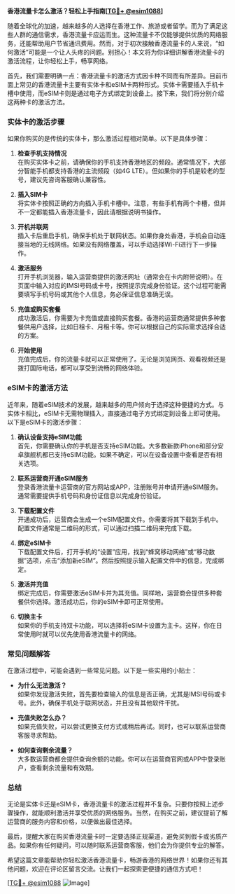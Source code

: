 **香港流量卡怎么激活？轻松上手指南[[TG💪+ @esim1088](https://t.me/s/esim1088)]**

随着全球化的加速，越来越多的人选择在香港工作、旅游或者留学。而为了满足这些人群的通信需求，香港流量卡应运而生。这种流量卡不仅能够提供优质的网络服务，还能帮助用户节省通讯费用。然而，对于初次接触香港流量卡的人来说，“如何激活”可能是一个让人头疼的问题。别担心！本文将为你详细讲解香港流量卡的激活流程，让你轻松上手，畅享网络。

首先，我们需要明确一点：香港流量卡的激活方式因卡种不同而有所差异。目前市面上常见的香港流量卡主要有实体卡和eSIM卡两种形式。实体卡需要插入手机卡槽中使用，而eSIM卡则是通过电子方式绑定到设备上。接下来，我们将分别介绍这两种卡的激活方法。

### 实体卡的激活步骤

如果你购买的是传统的实体卡，那么激活过程相对简单。以下是具体步骤：

1. **检查手机支持情况**  
   在购买实体卡之前，请确保你的手机支持香港地区的频段。通常情况下，大部分智能手机都支持香港的主流频段（如4G LTE）。但如果你的手机是较老的型号，建议先咨询客服确认兼容性。

2. **插入SIM卡**  
   将实体卡按照正确的方向插入手机卡槽中。注意，有些手机有两个卡槽，但并不一定都能插入香港流量卡，因此请根据说明书操作。

3. **开机并联网**  
   插入卡后重启手机，确保手机处于联网状态。如果你身处香港，手机会自动连接当地的无线网络。如果没有网络覆盖，可以手动选择Wi-Fi进行下一步操作。

4. **激活服务**  
   打开手机浏览器，输入运营商提供的激活网址（通常会在卡内附带说明）。在页面中输入对应的IMSI号码或卡号，按照提示完成身份验证。这个过程可能需要填写手机号码或其他个人信息，务必保证信息准确无误。

5. **充值或购买套餐**  
   成功激活后，你需要为卡充值或直接购买套餐。香港的运营商通常提供多种套餐供用户选择，比如日租卡、月租卡等。你可以根据自己的实际需求选择合适的方案。

6. **开始使用**  
   充值完成后，你的流量卡就可以正常使用了。无论是浏览网页、观看视频还是拨打国际电话，都可以享受到流畅的网络体验。

### eSIM卡的激活方法

近年来，随着eSIM技术的发展，越来越多的用户倾向于选择这种便捷的方式。与实体卡相比，eSIM卡无需物理插入，直接通过电子方式绑定到设备上即可使用。以下是eSIM卡的激活步骤：

1. **确认设备支持eSIM功能**  
   首先，你需要确认你的手机是否支持eSIM功能。大多数新款iPhone和部分安卓旗舰机都已支持eSIM功能。如果不确定，可以在设备设置中查看是否有相关选项。

2. **联系运营商开通eSIM服务**  
   登录香港流量卡运营商的官方网站或APP，注册账号并申请开通eSIM服务。通常需要提供手机号码和身份证信息以完成身份验证。

3. **下载配置文件**  
   开通成功后，运营商会生成一个eSIM配置文件。你需要将其下载到手机中。配置文件通常是二维码的形式，可以通过扫描二维码来完成下载。

4. **绑定eSIM卡**  
   下载配置文件后，打开手机的“设置”应用，找到“蜂窝移动网络”或“移动数据”选项，点击“添加新eSIM”。然后按照提示输入配置文件中的信息，完成绑定。

5. **激活并充值**  
   绑定完成后，你需要激活eSIM卡并为其充值。同样地，运营商会提供多种套餐供你选择。激活成功后，你的eSIM卡即可正常使用。

6. **切换主卡**  
   如果你的手机支持双卡功能，可以选择将eSIM卡设置为主卡。这样，你在日常使用时就可以优先使用香港流量卡的网络。

### 常见问题解答

在激活过程中，可能会遇到一些常见问题。以下是一些实用的小贴士：

- **为什么无法激活？**  
  如果你发现激活失败，首先要检查输入的信息是否正确，尤其是IMSI号码或卡号。此外，确保手机处于联网状态，并且没有其他软件干扰。

- **充值失败怎么办？**  
  如果充值失败，可以尝试更换支付方式或稍后再试。同时，也可以联系运营商客服寻求帮助。

- **如何查询剩余流量？**  
  大多数运营商都会提供查询余额的功能。你可以在运营商官网或APP中登录账户，查看剩余流量和有效期。

### 总结

无论是实体卡还是eSIM卡，香港流量卡的激活过程并不复杂。只要你按照上述步骤操作，就能顺利激活并享受优质的网络服务。当然，在购买之前，建议提前了解运营商的服务内容和价格，以便做出最佳选择。

最后，提醒大家在购买香港流量卡时一定要选择正规渠道，避免买到假卡或劣质产品。如果你有任何疑问，可以随时联系运营商客服，他们会为你提供专业的解答。

希望这篇文章能帮助你轻松激活香港流量卡，畅游香港的网络世界！如果你还有其他问题，欢迎在评论区留言交流。让我们一起探索更便捷的通信方式吧！

[[TG💪+ @esim1088](https://t.me/s/esim1088) ![Image](https://i.postimg.cc/4NQfJmqS/Snipaste-2025-05-13-00-14-12.png)]